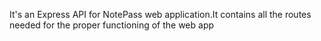 It's an Express API for NotePass web application.It contains all the routes needed for the proper functioning of the web app
